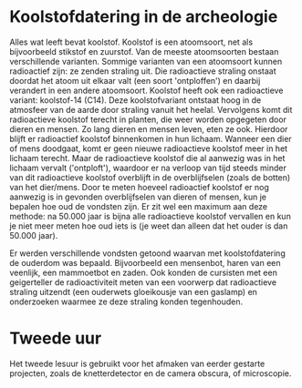 # Koolstofdatering in de archeologie
Alles wat leeft bevat koolstof. Koolstof is een atoomsoort, net als bijvoorbeeld stikstof en zuurstof. Van de meeste atoomsoorten bestaan verschillende varianten. Sommige varianten van een atoomsoort kunnen radioactief zijn: ze zenden straling uit. Die radioactieve straling onstaat doordat het atoom uit elkaar valt (een soort 'ontploffen') en daarbij verandert in een andere atoomsoort. Koolstof heeft ook een radioactieve variant: koolstof-14 (C14). Deze koolstofvariant ontstaat hoog in de atmosfeer van de aarde door straling vanuit het heelal. Vervolgens komt dit radioactieve koolstof terecht in planten, die weer worden opgegeten door dieren en mensen. Zo lang dieren en mensen leven, eten ze ook. Hierdoor blijft er radioactief koolstof binnenkomen in hun lichaam. Wanneer een dier of mens doodgaat, komt er geen nieuwe radioactieve koolstof meer in het lichaam terecht. Maar de radioactieve koolstof die al aanwezig was in het lichaam vervalt ('ontploft'), waardoor er na verloop van tijd steeds minder van dit radioactieve koolstof overblijft in de overblijfselen (zoals de botten) van het dier/mens. Door te meten hoeveel radioactief koolstof er nog aanwezig is in gevonden overblijfselen van dieren of mensen, kun je bepalen hoe oud de vondsten zijn. Er zit wel een maximum aan deze methode: na 50.000 jaar is bijna alle radioactieve koolstof vervallen en kun je niet meer meten hoe oud iets is (je weet dan alleen dat het ouder is dan 50.000 jaar).

Er werden verschillende vondsten getoond waarvan met koolstofdatering de ouderdom was bepaald. Bijvoorbeeld een mensenbot, haren van een veenlijk, een mammoetbot en zaden. Ook konden de cursisten met een geigerteller de radioactiviteit meten van een voorwerp dat radioactieve straling uitzendt (een ouderwets gloeikousje van een gaslamp) en onderzoeken waarmee ze deze straling konden tegenhouden.

# Tweede uur
Het tweede lesuur is gebruikt voor het afmaken van eerder gestarte projecten, zoals de knetterdetector en de camera obscura, of microscopie.
